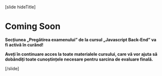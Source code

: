 [slide hideTitle]

# Coming Soon

**Secțiunea „Pregătirea examenului” de la cursul „Javascript Back-End” va fi activă în curând!**

**Aveți în continuare acces la toate materialele cursului, care vă vor ajuta să dobândiți toate cunoștințele necesare pentru sarcina de evaluare finală.**

[/slide]